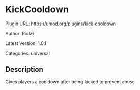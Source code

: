# KickCooldown

Plugin URL: https://umod.org/plugins/kick-cooldown

Author: Rick6

Latest Version: 1.0.1

Categories: universal

## Description

Gives players a cooldown after being kicked to prevent abuse

